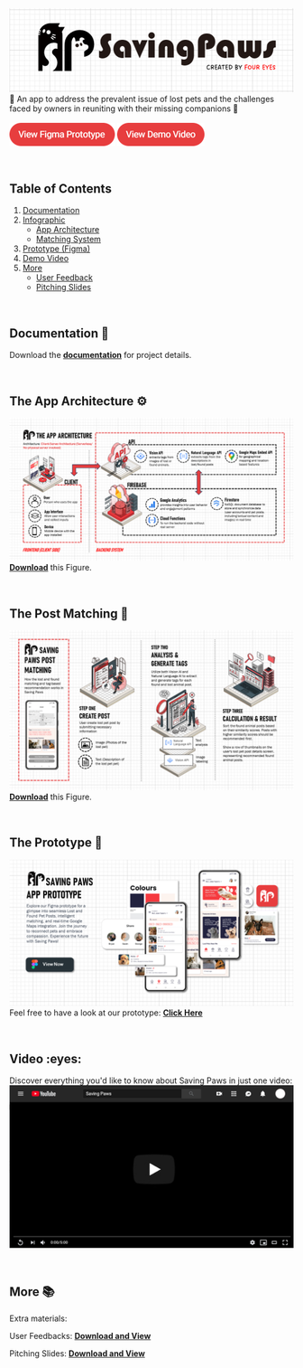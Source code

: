 ![banner](https://github.com/JYplusOne/Saving-Paws-Visual/blob/main/Banner/SP%20Banner.png) <br/>
:paw_prints: An app to address the prevalent issue of lost pets and the challenges faced by owners in reuniting with their missing companions :paw_prints: <br/><br/>
[![Prototype](https://github.com/JYplusOne/Saving-Paws-Visual/blob/main/Banner/View%20Prototype%20Tag.png)](https://www.figma.com/proto/9pKPwI5qP7B87AK3uo5VtE/Saving-Paws?type=design&node-id=3-2&t=jASPy7ERpStwes2X-1&scaling=scale-down&page-id=0%3A1&starting-point-node-id=3%3A2) 
  [![Video](https://github.com/JYplusOne/Saving-Paws-Visual/blob/main/Banner/View%20Video%20Tag.png)](https://youtu.be/U5C0fkNTvZU)
  
<br/>

## Table of Contents
1. [Documentation](#documentation)
2. [Infographic](/Infographic)
    * [App Architecture](#architecture)
    * [Matching System](#matching)
3. [Prototype (Figma)](#prototype)
4. [Demo Video](#video)
5. [More](#more)
    * [User Feedback](/User%20Feedback)
    * [Pitching Slides](/Pitching%20Slides.pdf)

<br/>
<h2 id="documentation">Documentation 📑 </h2>

Download the [**documentation**](/Documentation.docx) for project details.

<br/>
<h2 id="architecture">The App Architecture ⚙️ </h2>

![architecture](https://github.com/LimJiaMei/Saving-Paws---KitaHack-2024/blob/main/Infographic/Apps%20Architecture.png)
[**Download**](https://github.com/LimJiaMei/Saving-Paws---KitaHack-2024/blob/main/Infographic/Apps%20Architecture.png) this Figure.

<br/>
<h2 id="matching">The Post Matching 🚩 </h2>

![matching](https://github.com/LimJiaMei/Saving-Paws---KitaHack-2024/blob/main/Infographic/Matching%20System.png)
[**Download**](https://github.com/LimJiaMei/Saving-Paws---KitaHack-2024/blob/main/Infographic/Matching%20System.png) this Figure.

<br/>
<h2 id="prototype">The Prototype 🧰 </h2>

[![prototype](https://github.com/JYplusOne/Saving-Paws-Visual/blob/main/Banner/SP%20Prototype%20Cover.png)](https://www.figma.com/proto/9pKPwI5qP7B87AK3uo5VtE/Saving-Paws?type=design&node-id=3-2&t=jASPy7ERpStwes2X-1&scaling=scale-down&page-id=0%3A1&starting-point-node-id=3%3A2)
Feel free to have a look at our prototype: [**Click Here**](https://www.figma.com/proto/9pKPwI5qP7B87AK3uo5VtE/Saving-Paws?type=design&node-id=3-2&t=jASPy7ERpStwes2X-1&scaling=scale-down&page-id=0%3A1&starting-point-node-id=3%3A2)

<br/>
<h2 id="video">Video :eyes:</h2>

Discover everything you'd like to know about Saving Paws in just one video:
[![Videot](https://github.com/JYplusOne/Saving-Paws-Visual/blob/main/Banner/SP%20Video.png)](https://youtu.be/U5C0fkNTvZU)

<br/>
<h2 id="more">More 📚</h2>

Extra materials:

User Feedbacks: [**Download and View**](https://github.com/LimJiaMei/Saving-Paws---KitaHack-2024/blob/main/User%20Feedback/Saving%20Paws%20_%20User%20Feedback.xlsx)

Pitching Slides: [**Download and View**](https://github.com/LimJiaMei/Saving-Paws---KitaHack-2024/blob/main/Pitching%20Slides.pdf)
